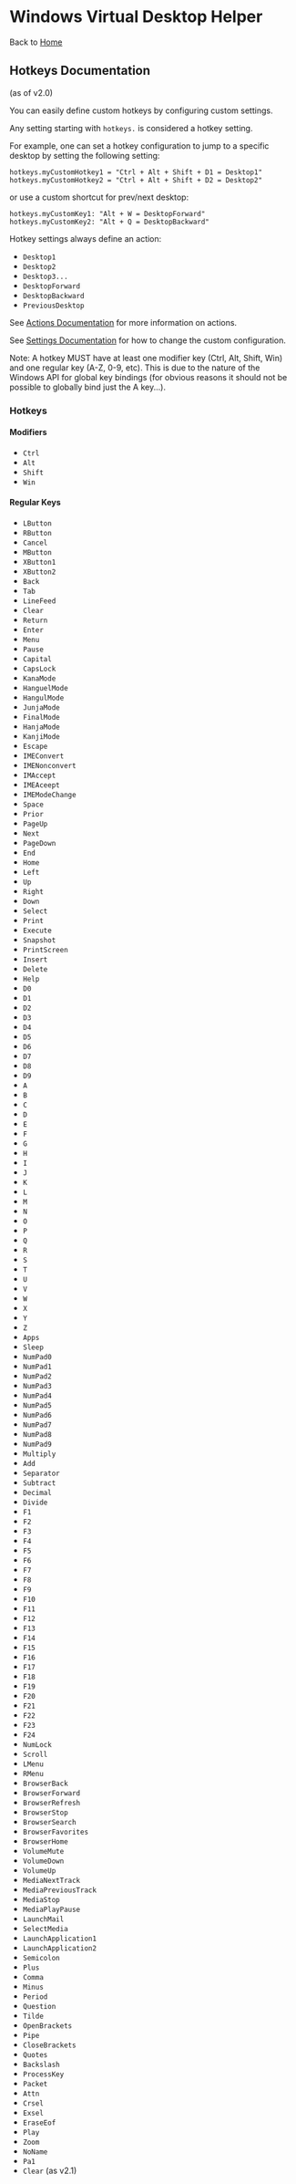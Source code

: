 # Windows Virtual Desktop Helper

Back to [Home](https://github.com/dankrusi/WindowsVirtualDesktopHelper)

## Hotkeys Documentation

(as of v2.0)

You can easily define custom hotkeys by configuring custom settings.

Any setting starting with ``hotkeys.`` is considered a hotkey setting.

For example, one can set a hotkey configuration to jump to a specific desktop by setting the following setting:

```
hotkeys.myCustomHotkey1 = "Ctrl + Alt + Shift + D1 = Desktop1"
hotkeys.myCustomHotkey2 = "Ctrl + Alt + Shift + D2 = Desktop2"
```

or use a custom shortcut for prev/next desktop:

```
hotkeys.myCustomKey1: "Alt + W = DesktopForward"
hotkeys.myCustomKey2: "Alt + Q = DesktopBackward"
```

Hotkey settings always define an action:
- ``Desktop1``
- ``Desktop2``
- ``Desktop3...``
- ``DesktopForward``
- ``DesktopBackward``
- ``PreviousDesktop``

See [Actions Documentation](https://github.com/dankrusi/WindowsVirtualDesktopHelper/blob/main/Documentation/Actions.md)
for more information on actions.

See [Settings Documentation](https://github.com/dankrusi/WindowsVirtualDesktopHelper/blob/main/Documentation/Settings.md)
for how to change the custom configuration.

Note: A hotkey MUST have at least one modifier key (Ctrl, Alt, Shift, Win) and one regular key (A-Z, 0-9, etc). This is due to the nature of the Windows API for global key bindings (for obvious reasons it should not be possible to globally bind just the A key...).

### Hotkeys

#### Modifiers

- ``Ctrl``
- ``Alt``
- ``Shift``
- ``Win``

#### Regular Keys

- ``LButton``
- ``RButton``
- ``Cancel``
- ``MButton``
- ``XButton1``
- ``XButton2``
- ``Back``
- ``Tab``
- ``LineFeed``
- ``Clear``
- ``Return``
- ``Enter``
- ``Menu``
- ``Pause``
- ``Capital``
- ``CapsLock``
- ``KanaMode``
- ``HanguelMode``
- ``HangulMode``
- ``JunjaMode``
- ``FinalMode``
- ``HanjaMode``
- ``KanjiMode``
- ``Escape``
- ``IMEConvert``
- ``IMENonconvert``
- ``IMAccept``
- ``IMEAceept``
- ``IMEModeChange``
- ``Space``
- ``Prior``
- ``PageUp``
- ``Next``
- ``PageDown``
- ``End``
- ``Home``
- ``Left``
- ``Up``
- ``Right``
- ``Down``
- ``Select``
- ``Print``
- ``Execute``
- ``Snapshot``
- ``PrintScreen``
- ``Insert``
- ``Delete``
- ``Help``
- ``D0``
- ``D1``
- ``D2``
- ``D3``
- ``D4``
- ``D5``
- ``D6``
- ``D7``
- ``D8``
- ``D9``
- ``A``
- ``B``
- ``C``
- ``D``
- ``E``
- ``F``
- ``G``
- ``H``
- ``I``
- ``J``
- ``K``
- ``L``
- ``M``
- ``N``
- ``O``
- ``P``
- ``Q``
- ``R``
- ``S``
- ``T``
- ``U``
- ``V``
- ``W``
- ``X``
- ``Y``
- ``Z``
- ``Apps``
- ``Sleep``
- ``NumPad0``
- ``NumPad1``
- ``NumPad2``
- ``NumPad3``
- ``NumPad4``
- ``NumPad5``
- ``NumPad6``
- ``NumPad7``
- ``NumPad8``
- ``NumPad9``
- ``Multiply``
- ``Add``
- ``Separator``
- ``Subtract``
- ``Decimal``
- ``Divide``
- ``F1``
- ``F2``
- ``F3``
- ``F4``
- ``F5``
- ``F6``
- ``F7``
- ``F8``
- ``F9``
- ``F10``
- ``F11``
- ``F12``
- ``F13``
- ``F14``
- ``F15``
- ``F16``
- ``F17``
- ``F18``
- ``F19``
- ``F20``
- ``F21``
- ``F22``
- ``F23``
- ``F24``
- ``NumLock``
- ``Scroll``
- ``LMenu``
- ``RMenu``
- ``BrowserBack``
- ``BrowserForward``
- ``BrowserRefresh``
- ``BrowserStop``
- ``BrowserSearch``
- ``BrowserFavorites``
- ``BrowserHome``
- ``VolumeMute``
- ``VolumeDown``
- ``VolumeUp``
- ``MediaNextTrack``
- ``MediaPreviousTrack``
- ``MediaStop``
- ``MediaPlayPause``
- ``LaunchMail``
- ``SelectMedia``
- ``LaunchApplication1``
- ``LaunchApplication2``
- ``Semicolon``
- ``Plus``
- ``Comma``
- ``Minus``
- ``Period``
- ``Question``
- ``Tilde``
- ``OpenBrackets``
- ``Pipe``
- ``CloseBrackets``
- ``Quotes``
- ``Backslash``
- ``ProcessKey``
- ``Packet``
- ``Attn``
- ``Crsel``
- ``Exsel``
- ``EraseEof``
- ``Play``
- ``Zoom``
- ``NoName``
- ``Pa1``
- ``Clear`` (as v2.1)
